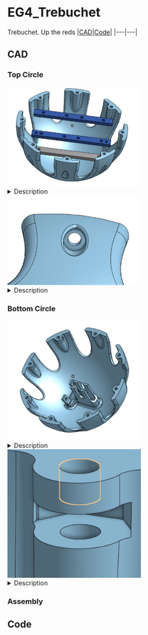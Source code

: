 # EG4_Trebuchet
Trebuchet. Up the reds
|[CAD](https://github.com/omckenn37/EG4_Trebuchet/blob/main/README.md#cad)|[Code](https://github.com/omckenn37/EG4_Trebuchet/blob/main/README.md#code)|
|---|---|
## CAD
### Top Circle
<img src="media/TopCircle.png" width="300">
<details>
<summary>Description</summary>
This is the top half of the sphere when assembling. This will contain the pieces that supports the raspberry pi, altimeter, and gyro/accelerometer. The three rectangular prisms are pieces we converted to laser cut peices so we can try to save as much material as we can. All those pieces will be held in place by standoffs and at the bottom screwed in directly into the sphere structure.
</details>


<img src="media/ScrewSlot.png" width="300">
<details>
<summary>Description</summary>
This displays the slot that the screw will insert in and go threw to the other half of the sphere and screw the together. This is drilled into the sphere so there is nothing perturding from the spherical shape.
</details>

### Bottom Circle
<img src="media/BottomCircle.png" width="300">
                                                                                                             
<details>
<summary>Description</summary>
This is the bottom half of the sphere when assembling. This will contain the battery and power booster. The bottom ovalish extruded piece is what will hold the battery it has been made to match the shape with a bit of padding. The piece to the side of that is the holder of the power booster it has been made so it is at an angle so it saves space by optimizing on the curved shape of a sphere.  
</details>

<img src="media/NutSlot.png" width="300">
<details>
<summary>Description</summary>
This is a aspect that is ingrained inside along the capsule walls it pertrudes off to form an shape that will direct the screw into a gap where we can slide the nut into. And screw the capsule together. 
</details>




### Assembly

## Code


